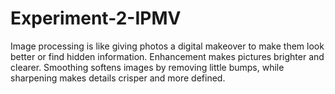 # Experiment-2-IPMV
Image processing is like giving photos a digital makeover to make them look better or find hidden information.  Enhancement makes pictures brighter and clearer. Smoothing softens images by removing little bumps, while sharpening makes details crisper and more defined.
